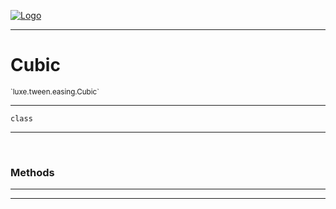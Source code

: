 
[![Logo](../../../../images/logo.png)](../../../../api/index.html)

---



<h1>Cubic</h1>
<small>`luxe.tween.easing.Cubic`</small>



---

`class`

---

&nbsp;
&nbsp;







<h3>Methods</h3> <hr/>





---

&nbsp;
&nbsp;
&nbsp;
&nbsp;